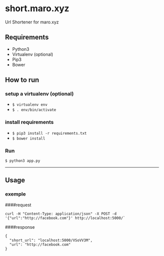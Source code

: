 # short.maro.xyz
Url Shortener for maro.xyz

## Requirements
* Python3
* Virtualenv (optional)
* Pip3
* Bower

## How to run

### setup a virtualenv (optional)
* `$ virtualenv env`
* `$ . env/bin/activate`

### install requirements
* `$ pip3 install -r requirements.txt`
* `$ bower install`

### Run
`$ python3 app.py`

---

## Usage

### exemple
####request
```
curl -H "Content-Type: application/json" -X POST -d '{"url":"http://facebook.com"}' http://localhost:5000/`
```
####response
```
{
  "short_url": "localhost:5000/VSoVV3M",
  "url": "http://facebook.com"
}
```

